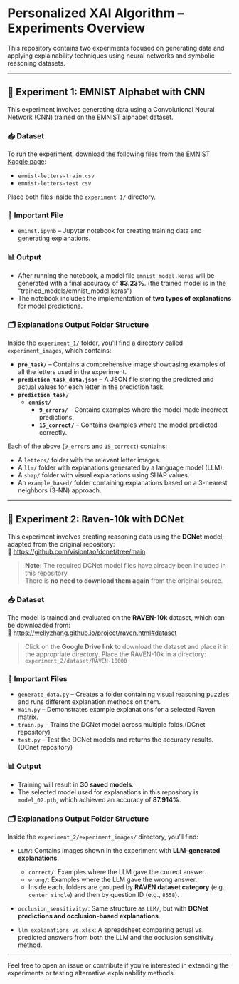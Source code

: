 # Personalized XAI Algorithm – Experiments Overview

This repository contains two experiments focused on generating data and applying explainability techniques using neural networks and symbolic reasoning datasets.

---

## 🧪 Experiment 1: EMNIST Alphabet with CNN

This experiment involves generating data using a Convolutional Neural Network (CNN) trained on the EMNIST alphabet dataset.

### 📥 Dataset
To run the experiment, download the following files from the [EMNIST Kaggle page](https://www.kaggle.com/datasets/crawford/emnist):

- `emnist-letters-train.csv`
- `emnist-letters-test.csv`

Place both files inside the `experiment 1/` directory.

### 📂 Important File
- `eminst.ipynb` – Jupyter notebook for creating training data and generating explanations.

### 📊 Output
- After running the notebook, a model file `emnist_model.keras` will be generated with a final accuracy of **83.23%**.
  (the trained model is in the "trained_models/emnist_model.keras")
- The notebook includes the implementation of **two types of explanations** for model predictions.

### 🗂️ Explanations Output Folder Structure

Inside the `experiment_1/` folder, you'll find a directory called `experiment_images`, which contains:

- **`pre_task/`** – Contains a comprehensive image showcasing examples of all the letters used in the experiment.
- **`prediction_task_data.json`** – A JSON file storing the predicted and actual values for each letter in the prediction task.
- **`prediction_task/`**
  - **`emnist/`**
    - **`9_errors/`** – Contains examples where the model made incorrect predictions.
    - **`15_correct/`** – Contains examples where the model predicted correctly.

Each of the above (`9_errors` and `15_correct`) contains:

- A `letters/` folder with the relevant letter images.
- A `llm/` folder with explanations generated by a language model (LLM).
- A `shap/` folder with visual explanations using SHAP values.
- An `example_based/` folder containing explanations based on a 3-nearest neighbors (3-NN) approach.

---

## 🧠 Experiment 2: Raven-10k with DCNet

This experiment involves creating reasoning data using the **DCNet** model, adapted from the original repository:  
🔗 https://github.com/visiontao/dcnet/tree/main

> **Note:** The required DCNet model files have already been included in this repository.  
> There is **no need to download them again** from the original source.

### 📥 Dataset
The model is trained and evaluated on the **RAVEN-10k** dataset, which can be downloaded from:  
🔗 https://wellyzhang.github.io/project/raven.html#dataset  
> Click on the **Google Drive link** to download the dataset and place it in the appropriate directory.
> Place the RAVEN-10k in a directory: `experiment_2/dataset/RAVEN-10000`

### 📂 Important Files
- `generate_data.py` – Creates a folder containing visual reasoning puzzles and runs different explanation methods on them.
- `main.py` – Demonstrates example explanations for a selected Raven matrix.
- `train.py` – Trains the DCNet model across multiple folds.(DCnet repository)
- `test.py` – Test the DCNet models and returns the accuracy results. (DCnet repository)

### 📊 Output
- Training will result in **30 saved models**.
- The selected model used for explanations in this repository is `model_02.pth`, which achieved an accuracy of **87.914%**.

### 🗂️ Explanations Output Folder Structure

Inside the `experiment_2/experiment_images/` directory, you’ll find:

- `LLM/`: Contains images shown in the experiment with **LLM-generated explanations**.
  - `correct/`: Examples where the LLM gave the correct answer.
  - `wrong/`: Examples where the LLM gave the wrong answer.
  - Inside each, folders are grouped by **RAVEN dataset category** (e.g., `center_single`) and then by question ID (e.g., `8558`).

- `occlusion_sensitivity/`: Same structure as `LLM/`, but with **DCNet predictions and occlusion-based explanations**.
- `llm explanations vs.xlsx`: A spreadsheet comparing actual vs. predicted answers from both the LLM and the occlusion sensitivity method.
---

Feel free to open an issue or contribute if you're interested in extending the experiments or testing alternative explainability methods.
